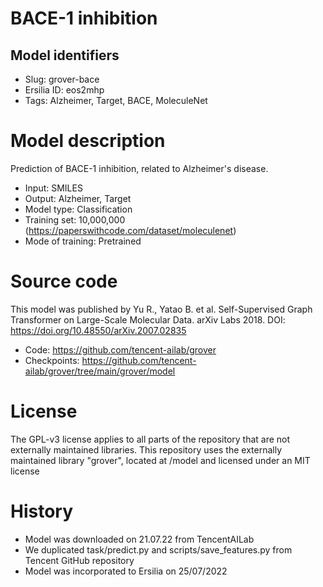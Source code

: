 # BACE-1 inhibition
## Model identifiers
- Slug: grover-bace
- Ersilia ID: eos2mhp
- Tags: Alzheimer, Target, BACE, MoleculeNet

# Model description
Prediction of BACE-1 inhibition, related to Alzheimer's disease.
- Input: SMILES
- Output: Alzheimer, Target
- Model type: Classification
- Training set: 10,000,000 (https://paperswithcode.com/dataset/moleculenet)
- Mode of training: Pretrained

# Source code
This model was published by Yu R., Yatao B. et al. Self-Supervised Graph Transformer on Large-Scale Molecular Data. arXiv Labs 2018. DOI: https://doi.org/10.48550/arXiv.2007.02835

- Code: https://github.com/tencent-ailab/grover
- Checkpoints: https://github.com/tencent-ailab/grover/tree/main/grover/model

# License
The GPL-v3 license applies to all parts of the repository that are not externally maintained libraries. This repository uses the externally maintained library "grover", located at /model and licensed under an MIT license

# History 
- Model was downloaded on 21.07.22 from TencentAILab
- We duplicated task/predict.py and scripts/save_features.py from Tencent GitHub repository
- Model was incorporated to Ersilia on 25/07/2022
